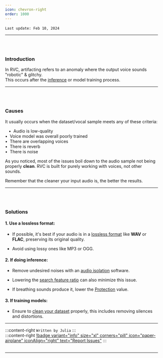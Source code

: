 ```yaml
---
icon: chevron-right
order: 1000
---
```


``Last update: Feb 10, 2024``
‎             
***
###### ‎ 
### Introduction        
In RVC, artifacting refers to an anomaly where the output voice sounds "robotic" & glitchy.     
This occurs after the <u>[inference](https://aihubdocs.github.io/en/extra/glossary/#inference)</u> or model training process.     
***
###### ‎ 
### Causes    
It usually occurs when the dataset/vocal sample meets any of these criteria: 

‎ ‎ ‎ • ‎ Audio is low-quality      
‎ ‎ ‎ • ‎ Voice model was overall poorly trained        
‎ ‎ ‎ • ‎ There are overlapping voices      
‎ ‎ ‎ • ‎ There is reverb       
‎ ‎ ‎ • ‎ There is noise
             
As you noticed, most of the issues boil down to the audio sample not being properly **clean**. RVC is built for purely working with voices, not other sounds.         

Remember that the cleaner your input audio is, the better the results.
***
###### ‎ 
### Solutions    
#### 1. Use a lossless format:
- If possible, it's best if your audio is in a <u>[lossless format](https://aihubdocs.github.io/en/rvc-resources/audio-formats--sample-rate/)</u> like **WAV** or **FLAC**, preserving its original quality.

- Avoid using lossy ones like MP3 or OGG.
‎   
#### 2. If doing inference:
- Remove undesired noises with an <u>[audio isolation</u>](https://aihubdocs.github.io/en/vocal-isolation--datasets/vocal-isolation/) software.

- Lowering the <u>[search feature ratio</u>](https://aihubdocs.github.io/en/rvc-resources/inference-settings/) can also minimize this issue.

- If breathing sounds produce it, lower the <u>[Protection](https://aihubdocs.github.io/en/rvc-resources/inference-settings/)</u> value.
‎   
#### 3. If training models:
- Ensure to <u>[clean your dataset](https://aihubdocs.github.io/en/vocal-isolation--datasets/datasets/#cleaning-datasets)</u> properly, this includes removing silences and distortions.

***
:::content-right
`Written by Julia`
:::
‎   
:::content-right
[!badge variant="info" size="xl" corners="pill" icon="paper-airplane" iconAlign="right" text="Report Issues"](http://aihubdocs.github.io/en/#contributions)
:::
‎   
‎   
***